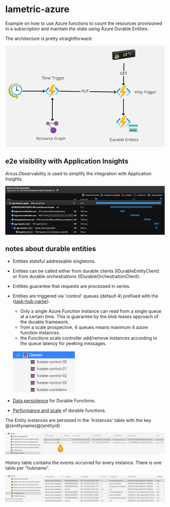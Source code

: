 # lametric-azure
Example on how to use Azure functions to count the resources provisioned in a subscription and maintain the state using Azure Durable Entities.

The architecture is pretty straightforward:

![](img/overview.png)

## e2e visibility with Application Insights
Arcus.Observability is used to simplify the integration with Application Insights.

![](img/e2e_transaction.png)

## notes about durable entities

- Entities stateful addressable singletons.
- Entities can be called either from durable clients (IDurableEntityClient) or from durable orchestrations (IDurableOrchestrationClient).
- Entities guarantee that requests are processed in series.
- Entities are triggered via 'control' queues (default 4) prefixed with the {[task-hub-name](https://docs.microsoft.com/en-us/azure/azure-functions/durable/durable-functions-task-hubs?tabs=csharp)}. 
    -  Only a single Azure Function instance can read from a single queue at a certain time. This is guarantee by the blob leases approach of the durable framework.
    - from a scale prospective, 4 queues means maximum 4 azure function instances.
    - the Functions scale controller add/remove instances according to the queue latency for peeking messages.
    
    ![](img/queues.png)
    
- [Data persistence](https://docs.microsoft.com/en-us/azure/azure-functions/durable/durable-functions-serialization-and-persistence?tabs=csharp) for Durable Functions.
- [Performance and scale](https://docs.microsoft.com/en-us/azure/azure-functions/durable/durable-functions-perf-and-scale) of durable functions.

The Entity instances are persisted in the 'Instances' table with the key @{entityname}@{entityid}

![](img/entity_ids.png)

History table contains the events occurred for every instance. There is one table per "hubname".

![](img/history_run.png)